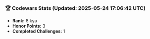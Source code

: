 ### 🏆 Codewars Stats (Updated: 2025-05-24 17:06:42 UTC)

- **Rank:** 8 kyu
- **Honor Points:** 3
- **Completed Challenges:** 1
